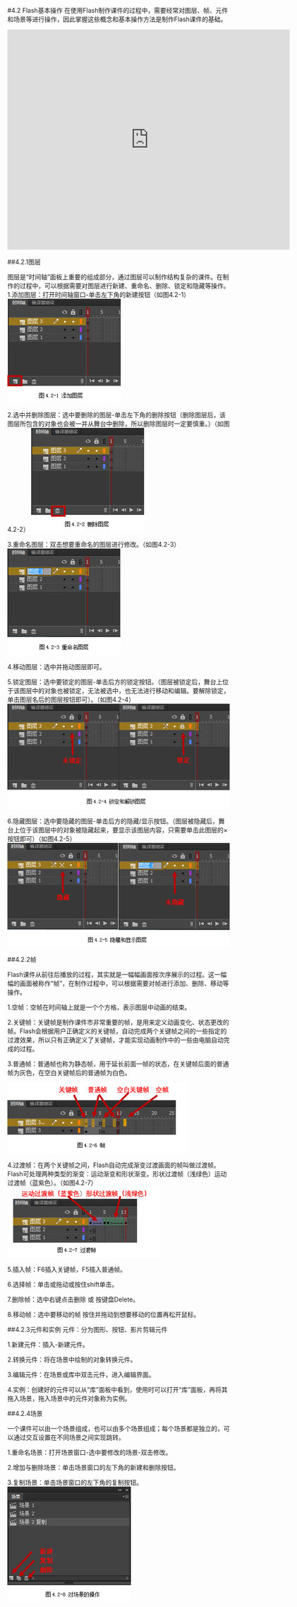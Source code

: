 #4.2 Flash基本操作
在使用Flash制作课件的过程中，需要经常对图层、帧、元件和场景等进行操作，因此掌握这些概念和基本操作方法是制作Flash课件的基础。

<iframe frameborder="0" width="640" height="498" src="https://v.qq.com/iframe/player.html?vid=b0534p11xwp&tiny=0&auto=0" allowfullscreen></iframe>


##4.2.1图层

图层是“时间轴”面板上重要的组成部分，通过图层可以制作结构复杂的课件。在制作的过程中，可以根据需要对图层进行新建、重命名、删除、锁定和隐藏等操作。
1.添加图层：打开时间轴窗口-单击左下角的新建按钮（如图4.2-1）
![](/assets/4-2-1.png)

2.选中并删除图层：选中要删除的图层-单击左下角的删除按钮（删除图层后，该图层所包含的对象也会被一并从舞台中删除，所以删除图层时一定要慎重。）（如图4.2-2）
![](/assets/4-2-2.png)

3.重命名图层：双击想要重命名的图层进行修改。（如图4.2-3）
![](/assets/4-2-3.png)

4.移动图层：选中并拖动图层即可。

5.锁定图层：选中要锁定的图层-单击后方的锁定按钮。（图层被锁定后，舞台上位于该图层中的对象也被锁定，无法被选中，也无法进行移动和编辑。要解除锁定，单击图层名后的图层按钮即可）。（如图4.2-4）
![](/assets/4-2-4.png)

6.隐藏图层：选中要隐藏的图层-单击后方的隐藏/显示按钮。（图层被隐藏后，舞台上位于该图层中的对象被隐藏起来，要显示该图层内容，只需要单击此图层的×按钮即可）（如图4.2-5）
![](/assets/4-2-5.png)

##4.2.2帧

Flash课件从前往后播放的过程，其实就是一幅幅画面按次序展示的过程。这一幅幅的画面被称作“帧”，在制作过程中，可以根据需要对帧进行添加、删除、移动等操作。

1.空帧：空帧在时间轴上就是一个个方格，表示图层中动画的结束。

2.关键帧：关键帧是制作课件市非常重要的帧，是用来定义动画变化、状态更改的帧。Flash会根据用户正确定义的关键帧，自动完成两个关键帧之间的一些指定的过渡效果，所以只有正确定义了关键帧，才能实现动画制作中的一些由电脑自动完成的过程。

3.普通帧：普通帧也称为静态帧，用于延长前面一帧的状态，在关键帧后面的普通帧为灰色，在空白关键帧后的普通帧为白色。

![](/assets/4-2-6.png)

4.过渡帧：在两个关键帧之间，Flash自动完成渐变过渡画面的帧叫做过渡帧。Flash可处理两种类型的渐变：运动渐变和形状渐变。形状过渡帧（浅绿色）运动过渡帧（蓝紫色）。（如图4.2-7）
![](/assets/4-2-7.png)

5.插入帧：F6插入关键帧，F5插入普通帧。

6.选择帧：单击或拖动或按住shift单击。

7.删除帧：选中右键点击删除 或 按键盘Delete。

8.移动帧：选中要移动的帧 按住并拖动到想要移动的位置再松开鼠标。

##4.2.3元件和实例
元件：分为图形、按钮、影片剪辑元件

1.新建元件：插入-新建元件。

2.转换元件：将在场景中绘制的对象转换元件。

3.编辑元件：在场景或库中双击元件，进入编辑界面。

4.实例：创建好的元件可以从“库”面板中看到，使用时可以打开“库”面板，再将其拖入场景，拖入场景中的元件对象称为实例。

##4.2.4场景

一个课件可以由一个场景组成，也可以由多个场景组成；每个场景都是独立的，可以通过交互设置在不同场景之间实现跳转。

1.重命名场景：打开场景窗口-选中要修改的场景-双击修改。

2.增加与删除场景：单击场景窗口的左下角的新建和删除按钮。

3.复制场景：单击场景窗口的左下角的复制按钮。
![](/assets/4-2-8.png)
